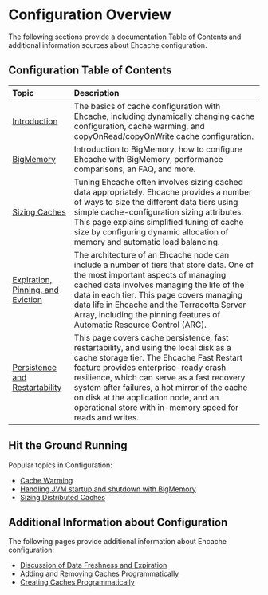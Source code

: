 ---
---

# Configuration Overview

The following sections provide a documentation Table of Contents and additional information sources about Ehcache configuration.

## Configuration Table of Contents

| Topic | Description |
|:-------|:------------|
|[Introduction](/documentation/2.7/configuration/configuration)|The basics of cache configuration with Ehcache, including dynamically changing cache configuration, cache warming, and copyOnRead/copyOnWrite cache configuration.|
|[BigMemory](/documentation/2.7/configuration/bigmemory)|Introduction to BigMemory, how to configure Ehcache with BigMemory, performance comparisons, an FAQ, and more.|
|[Sizing Caches](/documentation/2.7/configuration/cache-size)|Tuning Ehcache often involves sizing cached data appropriately. Ehcache provides a number of ways to size the different data tiers using simple cache-configuration sizing attributes. This page explains simplified tuning of cache size by configuring dynamic allocation of memory and automatic load balancing.|
|[Expiration, Pinning, and Eviction](/documentation/2.7/configuration/data-life)|The architecture of an Ehcache node can include a number of tiers that store data. One of the most important aspects of managing cached data involves managing the life of the data in each tier. This page covers managing data life in Ehcache and the Terracotta Server Array, including the pinning features of Automatic Resource Control (ARC).|
|[Persistence and Restartability](/documentation/2.7/configuration/fast-restart)|This page covers cache persistence, fast restartability, and using the local disk as a cache storage tier. The Ehcache Fast Restart feature provides enterprise-ready crash resilience, which can serve as a fast recovery system after failures, a hot mirror of the cache on disk at the application node, and an operational store with in-memory speed for reads and writes.|


## Hit the Ground Running
Popular topics in Configuration:

* [Cache Warming](/documentation/2.7/configuration/configuration#cache-warming-for-multi-tier-caches)
* [Handling JVM startup and shutdown with BigMemory](/documentation/2.7/configuration/bigmemory#handling-jvm-lifecycle)
* [Sizing Distributed Caches](/documentation/2.7/configuration/cache-size#sizing-distributed-caches)


## Additional Information about Configuration
The following pages provide additional information about Ehcache configuration:

* [Discussion of Data Freshness and Expiration](/documentation/2.7/recipes/expiration)
* [Adding and Removing Caches Programmatically](/documentation/2.7/code-samples#adding-and-removing-caches-programmatically)
* [Creating Caches Programmatically](/documentation/2.7/code-samples#creating-caches-programmatically)






